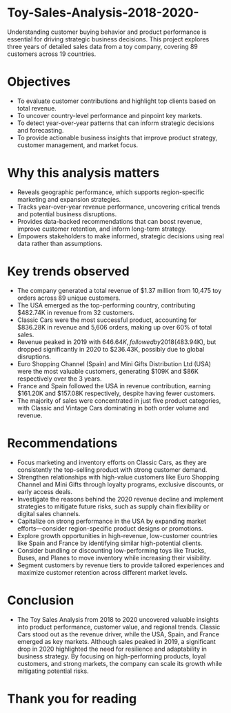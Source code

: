# Toy-Sales-Analysis-2018-2020-
Understanding customer buying behavior and product performance is essential for driving strategic business decisions. This project explores three years of detailed sales data from a toy company, covering 89 customers across 19 countries.

# Objectives
- To evaluate customer contributions and highlight top clients based on total revenue.
- To uncover country-level performance and pinpoint key markets.
- To detect year-over-year patterns that can inform strategic decisions and forecasting.
- To provide actionable business insights that improve product strategy, customer management, and market focus.

# Why this analysis matters
- Reveals geographic performance, which supports region-specific marketing and expansion strategies.
- Tracks year-over-year revenue performance, uncovering critical trends and potential business disruptions.
- Provides data-backed recommendations that can boost revenue, improve customer retention, and inform long-term strategy.
- Empowers stakeholders to make informed, strategic decisions using real data rather than assumptions.

# Key trends observed 
- The company generated a total revenue of $1.37 million from 10,475 toy orders across 89 unique customers.
- The USA emerged as the top-performing country, contributing $482.74K in revenue from 32 customers.
- Classic Cars were the most successful product, accounting for $836.28K in revenue and 5,606 orders, making up over 60% of total sales.
- Revenue peaked in 2019 with $646.64K, followed by 2018 ($483.94K), but dropped significantly in 2020 to $236.43K, possibly due to global disruptions.
- Euro Shopping Channel (Spain) and Mini Gifts Distribution Ltd (USA) were the most valuable customers, generating $109K and $86K respectively over the 3 years.
- France and Spain followed the USA in revenue contribution, earning $161.20K and $157.08K respectively, despite having fewer customers.
- The majority of sales were concentrated in just five product categories, with Classic and Vintage Cars dominating in both order volume and revenue.

# Recommendations
- Focus marketing and inventory efforts on Classic Cars, as they are consistently the top-selling product with strong customer demand.
- Strengthen relationships with high-value customers like Euro Shopping Channel and Mini Gifts through loyalty programs, exclusive discounts, or early access deals.
- Investigate the reasons behind the 2020 revenue decline and implement strategies to mitigate future risks, such as supply chain flexibility or digital sales channels.
- Capitalize on strong performance in the USA by expanding market efforts—consider region-specific product designs or promotions.
- Explore growth opportunities in high-revenue, low-customer countries like Spain and France by identifying similar high-potential clients.
- Consider bundling or discounting low-performing toys like Trucks, Buses, and Planes to move inventory while increasing their visibility.
- Segment customers by revenue tiers to provide tailored experiences and maximize customer retention across different market levels.

# Conclusion
- The Toy Sales Analysis from 2018 to 2020 uncovered valuable insights into product performance, customer value, and regional trends. Classic Cars stood out as the revenue driver, while the USA, Spain, and France emerged as key markets. Although sales peaked in 2019, a significant drop in 2020 highlighted the need for resilience and adaptability in business strategy. By focusing on high-performing products, loyal customers, and strong markets, the company can scale its growth while mitigating potential risks.

# Thank you for reading
